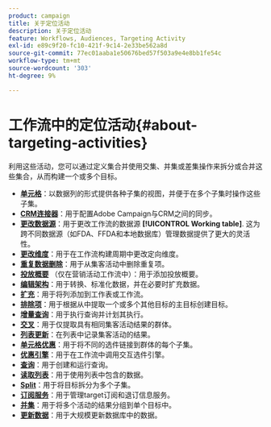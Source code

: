 ```yaml
---
product: campaign
title: 关于定位活动
description: 关于定位活动
feature: Workflows, Audiences, Targeting Activity
exl-id: e89c9f20-fc10-421f-9c14-2e33be562a8d
source-git-commit: 77ec01aaba1e50676bed57f503a9e4e8bb1fe54c
workflow-type: tm+mt
source-wordcount: '303'
ht-degree: 9%

---
```


# 工作流中的定位活动{#about-targeting-activities}

利用这些活动，您可以通过定义集合并使用交集、并集或差集操作来拆分或合并这些集合，从而构建一个或多个目标。

* **[单元格](cells.md)**：以数据列的形式提供各种子集的视图，并便于在多个子集时操作这些子集。
* **[CRM连接器](crm-connector.md)**：用于配置Adobe Campaign与CRM之间的同步。
* **[更改数据源](change-data-source.md)**：用于更改工作流的数据源 **[!UICONTROL Working table]**. 这为跨不同数据源（如FDA、FFDA和本地数据库）管理数据提供了更大的灵活性。
* **[更改维度](change-dimension.md)**：用于在工作流构建周期中更改定向维度。
* **[重复数据删除](deduplication.md)**：用于从集客活动中删除重复项。
* **[投放概要](delivery-outline.md)** （仅在营销活动工作流中）：用于添加投放概要。
* **[编辑架构](edit-schema.md)**：用于转换、标准化数据，并在必要时扩充数据。
* **[扩充](enrichment.md)**：用于将列添加到工作表或工作流。
* **[排除项](exclusion.md)**：用于根据从中提取一个或多个其他目标的主目标创建目标。
* **[增量查询](incremental-query.md)**：用于执行查询并计划其执行。
* **[交叉](intersection.md)**：用于仅提取具有相同集客活动结果的群体。
* **[列表更新](list-update.md)**：在列表中记录集客活动的结果。
* **[单元格优惠](offers-by-cell.md)**：用于将不同的选件链接到群体的每个子集。
* **[优惠引擎](offer-engine.md)**：用于在工作流中调用交互选件引擎。
* **[查询](query.md)**：用于创建和运行查询。
* **[读取列表](read-list.md)**：用于使用列表中包含的数据。
* **[Split](split.md)**：用于将目标拆分为多个子集。
* **[订阅服务](subscription-services.md)**：用于管理target订阅和退订信息服务。
* **[并集](union.md)**：用于将多个活动的结果分组到单个目标中。
* **[更新数据](update-data.md)**：用于大规模更新数据库中的数据。
